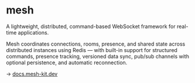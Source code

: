 # mesh

A lightweight, distributed, command-based WebSocket framework for real-time applications.

Mesh coordinates connections, rooms, presence, and shared state across distributed instances using Redis — with built-in support for structured commands, presence tracking, versioned data sync, pub/sub channels with optional persistence, and automatic reconnection.

→ [docs.mesh-kit.dev](https://docs.mesh-kit.dev)
